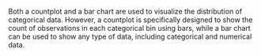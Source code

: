 Both a countplot and a bar chart are used to visualize the distribution of categorical data. However, a countplot is specifically designed 
to show the count of observations in each categorical bin using bars, while a bar chart can be used to show any type of data, including categorical and 
numerical data.
